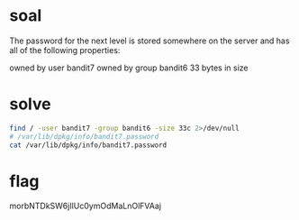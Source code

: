# soal
The password for the next level is stored somewhere on the server and has all of the following properties:

owned by user bandit7
owned by group bandit6
33 bytes in size

# solve
```bash
find / -user bandit7 -group bandit6 -size 33c 2>/dev/null
# /var/lib/dpkg/info/bandit7.password
cat /var/lib/dpkg/info/bandit7.password
```

# flag
morbNTDkSW6jIlUc0ymOdMaLnOlFVAaj